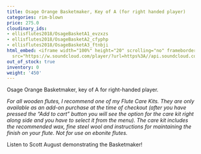```yaml
---
title: Osage Orange Basketmaker, Key of A (for right handed player)
categories: rim-blown
price: 275.0
cloudinary_ids:
- ellisflutes2018/OsageBasketA1_evzxzs
- ellisflutes2018/OsageBasketA2_cfyphp
- ellisflutes2018/OsageBasketA3_ftnbji
html_embed: <iframe width="100%" height="20" scrolling="no" frameborder="no" allow="autoplay"
  src="https://w.soundcloud.com/player/?url=https%3A//api.soundcloud.com/tracks/536548146&color=%23ff5500&inverse=false&auto_play=false&show_user=true"></iframe>
out_of_stock: true
inventory: 0
weight: '450'
---
```


Osage Orange Basketmaker, key of A for right-handed player.  

*For all wooden flutes, I recommend one of my Flute Care Kits.  They are only available as an add-on purchase at the time of checkout (after you have pressed the “Add to cart” button you will see the option for the care kit right along side and you have to select it from the menu). The care kit includes the recommended wax, fine steel wool and instructions for maintaining the finish on your flute.  Not for use on ebonite flutes.*

Listen to Scott August demonstrating the Basketmaker!
